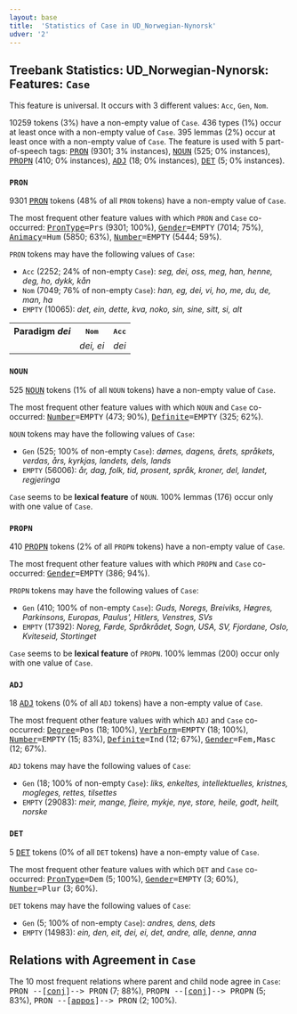 ```yaml
---
layout: base
title:  'Statistics of Case in UD_Norwegian-Nynorsk'
udver: '2'
---
```


## Treebank Statistics: UD_Norwegian-Nynorsk: Features: `Case`

This feature is universal.
It occurs with 3 different values: `Acc`, `Gen`, `Nom`.

10259 tokens (3%) have a non-empty value of `Case`.
436 types (1%) occur at least once with a non-empty value of `Case`.
395 lemmas (2%) occur at least once with a non-empty value of `Case`.
The feature is used with 5 part-of-speech tags: <tt><a href="no_nynorsk-pos-PRON.html">PRON</a></tt> (9301; 3% instances), <tt><a href="no_nynorsk-pos-NOUN.html">NOUN</a></tt> (525; 0% instances), <tt><a href="no_nynorsk-pos-PROPN.html">PROPN</a></tt> (410; 0% instances), <tt><a href="no_nynorsk-pos-ADJ.html">ADJ</a></tt> (18; 0% instances), <tt><a href="no_nynorsk-pos-DET.html">DET</a></tt> (5; 0% instances).

### `PRON`

9301 <tt><a href="no_nynorsk-pos-PRON.html">PRON</a></tt> tokens (48% of all `PRON` tokens) have a non-empty value of `Case`.

The most frequent other feature values with which `PRON` and `Case` co-occurred: <tt><a href="no_nynorsk-feat-PronType.html">PronType</a></tt><tt>=Prs</tt> (9301; 100%), <tt><a href="no_nynorsk-feat-Gender.html">Gender</a></tt><tt>=EMPTY</tt> (7014; 75%), <tt><a href="no_nynorsk-feat-Animacy.html">Animacy</a></tt><tt>=Hum</tt> (5850; 63%), <tt><a href="no_nynorsk-feat-Number.html">Number</a></tt><tt>=EMPTY</tt> (5444; 59%).

`PRON` tokens may have the following values of `Case`:

* `Acc` (2252; 24% of non-empty `Case`): <em>seg, dei, oss, meg, han, henne, deg, ho, dykk, kån</em>
* `Nom` (7049; 76% of non-empty `Case`): <em>han, eg, dei, vi, ho, me, du, de, man, ha</em>
* `EMPTY` (10065): <em>det, ein, dette, kva, noko, sin, sine, sitt, si, alt</em>

<table>
  <tr><th>Paradigm <i>dei</i></th><th><tt>Nom</tt></th><th><tt>Acc</tt></th></tr>
  <tr><td><tt></tt></td><td><em>dei, ei</em></td><td><em>dei</em></td></tr>
</table>

### `NOUN`

525 <tt><a href="no_nynorsk-pos-NOUN.html">NOUN</a></tt> tokens (1% of all `NOUN` tokens) have a non-empty value of `Case`.

The most frequent other feature values with which `NOUN` and `Case` co-occurred: <tt><a href="no_nynorsk-feat-Number.html">Number</a></tt><tt>=EMPTY</tt> (473; 90%), <tt><a href="no_nynorsk-feat-Definite.html">Definite</a></tt><tt>=EMPTY</tt> (325; 62%).

`NOUN` tokens may have the following values of `Case`:

* `Gen` (525; 100% of non-empty `Case`): <em>dømes, dagens, årets, språkets, verdas, års, kyrkjas, landets, dels, lands</em>
* `EMPTY` (56006): <em>år, dag, folk, tid, prosent, språk, kroner, del, landet, regjeringa</em>

`Case` seems to be **lexical feature** of `NOUN`. 100% lemmas (176) occur only with one value of `Case`.

### `PROPN`

410 <tt><a href="no_nynorsk-pos-PROPN.html">PROPN</a></tt> tokens (2% of all `PROPN` tokens) have a non-empty value of `Case`.

The most frequent other feature values with which `PROPN` and `Case` co-occurred: <tt><a href="no_nynorsk-feat-Gender.html">Gender</a></tt><tt>=EMPTY</tt> (386; 94%).

`PROPN` tokens may have the following values of `Case`:

* `Gen` (410; 100% of non-empty `Case`): <em>Guds, Noregs, Breiviks, Høgres, Parkinsons, Europas, Paulus', Hitlers, Venstres, SVs</em>
* `EMPTY` (17392): <em>Noreg, Førde, Språkrådet, Sogn, USA, SV, Fjordane, Oslo, Kviteseid, Stortinget</em>

`Case` seems to be **lexical feature** of `PROPN`. 100% lemmas (200) occur only with one value of `Case`.

### `ADJ`

18 <tt><a href="no_nynorsk-pos-ADJ.html">ADJ</a></tt> tokens (0% of all `ADJ` tokens) have a non-empty value of `Case`.

The most frequent other feature values with which `ADJ` and `Case` co-occurred: <tt><a href="no_nynorsk-feat-Degree.html">Degree</a></tt><tt>=Pos</tt> (18; 100%), <tt><a href="no_nynorsk-feat-VerbForm.html">VerbForm</a></tt><tt>=EMPTY</tt> (18; 100%), <tt><a href="no_nynorsk-feat-Number.html">Number</a></tt><tt>=EMPTY</tt> (15; 83%), <tt><a href="no_nynorsk-feat-Definite.html">Definite</a></tt><tt>=Ind</tt> (12; 67%), <tt><a href="no_nynorsk-feat-Gender.html">Gender</a></tt><tt>=Fem,Masc</tt> (12; 67%).

`ADJ` tokens may have the following values of `Case`:

* `Gen` (18; 100% of non-empty `Case`): <em>liks, enkeltes, intellektuelles, kristnes, mogleges, rettes, tilsettes</em>
* `EMPTY` (29083): <em>meir, mange, fleire, mykje, nye, store, heile, godt, heilt, norske</em>

### `DET`

5 <tt><a href="no_nynorsk-pos-DET.html">DET</a></tt> tokens (0% of all `DET` tokens) have a non-empty value of `Case`.

The most frequent other feature values with which `DET` and `Case` co-occurred: <tt><a href="no_nynorsk-feat-PronType.html">PronType</a></tt><tt>=Dem</tt> (5; 100%), <tt><a href="no_nynorsk-feat-Gender.html">Gender</a></tt><tt>=EMPTY</tt> (3; 60%), <tt><a href="no_nynorsk-feat-Number.html">Number</a></tt><tt>=Plur</tt> (3; 60%).

`DET` tokens may have the following values of `Case`:

* `Gen` (5; 100% of non-empty `Case`): <em>andres, dens, dets</em>
* `EMPTY` (14983): <em>ein, den, eit, dei, ei, det, andre, alle, denne, anna</em>

## Relations with Agreement in `Case`

The 10 most frequent relations where parent and child node agree in `Case`:
<tt>PRON --[<tt><a href="no_nynorsk-dep-conj.html">conj</a></tt>]--> PRON</tt> (7; 88%),
<tt>PROPN --[<tt><a href="no_nynorsk-dep-conj.html">conj</a></tt>]--> PROPN</tt> (5; 83%),
<tt>PRON --[<tt><a href="no_nynorsk-dep-appos.html">appos</a></tt>]--> PRON</tt> (2; 100%).

